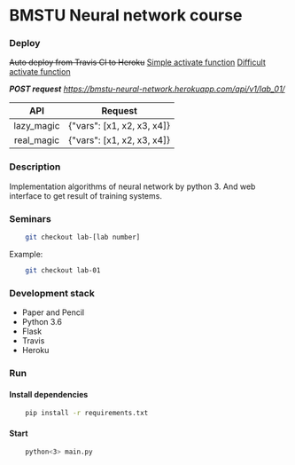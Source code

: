 # BMSTU Neural network course

### Deploy
~~Auto deploy from Travis CI to Heroku~~ 
[Simple activate function](https://bmstu-neural-network.herokuapp.com/api/v1/lab_01/lazy_magic)
[Difficult activate function](https://bmstu-neural-network.herokuapp.com/api/v1/lab_01/real_magic)

***POST request***
*https://bmstu-neural-network.herokuapp.com/api/v1/lab_01/*

| API           | Request       |
|:-------------:|:-------------:|
| lazy_magic    | {"vars": [x1, x2, x3, x4]} |
| real_magic    | {"vars": [x1, x2, x3, x4]} |


### Description
Implementation algorithms of neural network by python 3. And web interface to get result of training systems. 

### Seminars
```bash
    git checkout lab-[lab number]
```  
Example:  
```bash
    git checkout lab-01
```

### Development stack
* Paper and Pencil
* Python 3.6
* Flask
* Travis
* Heroku

### Run
#### Install dependencies
```bash
    pip install -r requirements.txt
```

#### Start
```bash
    python<3> main.py 
```
